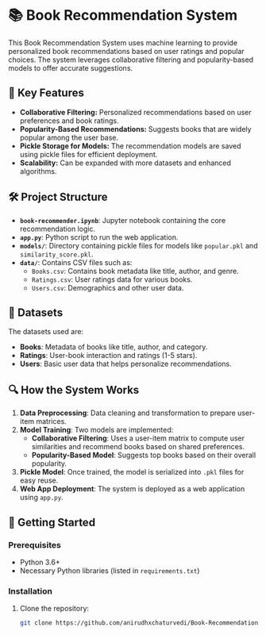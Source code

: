 # 📚 Book Recommendation System

This Book Recommendation System uses machine learning to provide personalized book recommendations based on user ratings and popular choices. The system leverages collaborative filtering and popularity-based models to offer accurate suggestions.

## 🔑 Key Features
- **Collaborative Filtering:** Personalized recommendations based on user preferences and book ratings.
- **Popularity-Based Recommendations:** Suggests books that are widely popular among the user base.
- **Pickle Storage for Models:** The recommendation models are saved using pickle files for efficient deployment.
- **Scalability:** Can be expanded with more datasets and enhanced algorithms.

## 🛠️ Project Structure
- **`book-recommender.ipynb`**: Jupyter notebook containing the core recommendation logic.
- **`app.py`**: Python script to run the web application.
- **`models/`**: Directory containing pickle files for models like `popular.pkl` and `similarity_score.pkl`.
- **`data/`**: Contains CSV files such as:
  - `Books.csv`: Contains book metadata like title, author, and genre.
  - `Ratings.csv`: User ratings data for various books.
  - `Users.csv`: Demographics and other user data.

## 📂 Datasets
The datasets used are:
- **Books**: Metadata of books like title, author, and category.
- **Ratings**: User-book interaction and ratings (1-5 stars).
- **Users**: Basic user data that helps personalize recommendations.

## 🔍 How the System Works
1. **Data Preprocessing**: Data cleaning and transformation to prepare user-item matrices.
2. **Model Training**: Two models are implemented:
   - **Collaborative Filtering**: Uses a user-item matrix to compute user similarities and recommend books based on shared preferences.
   - **Popularity-Based Model**: Suggests top books based on their overall popularity.
3. **Pickle Model**: Once trained, the model is serialized into `.pkl` files for easy reuse.
4. **Web App Deployment**: The system is deployed as a web application using `app.py`.

## 🚀 Getting Started

### Prerequisites
- Python 3.6+
- Necessary Python libraries (listed in `requirements.txt`)

### Installation
1. Clone the repository:
   ```bash
   git clone https://github.com/anirudhxchaturvedi/Book-Recommendation-System-
